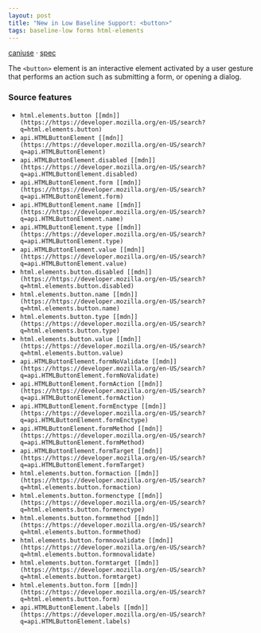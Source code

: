 ```yaml
---
layout: post
title: "New in Low Baseline Support: <button>"
tags: baseline-low forms html-elements
---
```


[caniuse](https://caniuse.com/?search=button) · [spec](https://html.spec.whatwg.org/multipage/form-elements.html#the-button-element)

The `<button>` element is an interactive element activated by a user gesture that performs an action such as submitting a form, or opening a dialog.

### Source features

- ``html.elements.button [[mdn]](https://https://developer.mozilla.org/en-US/search?q=html.elements.button)``
- ``api.HTMLButtonElement [[mdn]](https://https://developer.mozilla.org/en-US/search?q=api.HTMLButtonElement)``
- ``api.HTMLButtonElement.disabled [[mdn]](https://https://developer.mozilla.org/en-US/search?q=api.HTMLButtonElement.disabled)``
- ``api.HTMLButtonElement.form [[mdn]](https://https://developer.mozilla.org/en-US/search?q=api.HTMLButtonElement.form)``
- ``api.HTMLButtonElement.name [[mdn]](https://https://developer.mozilla.org/en-US/search?q=api.HTMLButtonElement.name)``
- ``api.HTMLButtonElement.type [[mdn]](https://https://developer.mozilla.org/en-US/search?q=api.HTMLButtonElement.type)``
- ``api.HTMLButtonElement.value [[mdn]](https://https://developer.mozilla.org/en-US/search?q=api.HTMLButtonElement.value)``
- ``html.elements.button.disabled [[mdn]](https://https://developer.mozilla.org/en-US/search?q=html.elements.button.disabled)``
- ``html.elements.button.name [[mdn]](https://https://developer.mozilla.org/en-US/search?q=html.elements.button.name)``
- ``html.elements.button.type [[mdn]](https://https://developer.mozilla.org/en-US/search?q=html.elements.button.type)``
- ``html.elements.button.value [[mdn]](https://https://developer.mozilla.org/en-US/search?q=html.elements.button.value)``
- ``api.HTMLButtonElement.formNoValidate [[mdn]](https://https://developer.mozilla.org/en-US/search?q=api.HTMLButtonElement.formNoValidate)``
- ``api.HTMLButtonElement.formAction [[mdn]](https://https://developer.mozilla.org/en-US/search?q=api.HTMLButtonElement.formAction)``
- ``api.HTMLButtonElement.formEnctype [[mdn]](https://https://developer.mozilla.org/en-US/search?q=api.HTMLButtonElement.formEnctype)``
- ``api.HTMLButtonElement.formMethod [[mdn]](https://https://developer.mozilla.org/en-US/search?q=api.HTMLButtonElement.formMethod)``
- ``api.HTMLButtonElement.formTarget [[mdn]](https://https://developer.mozilla.org/en-US/search?q=api.HTMLButtonElement.formTarget)``
- ``html.elements.button.formaction [[mdn]](https://https://developer.mozilla.org/en-US/search?q=html.elements.button.formaction)``
- ``html.elements.button.formenctype [[mdn]](https://https://developer.mozilla.org/en-US/search?q=html.elements.button.formenctype)``
- ``html.elements.button.formmethod [[mdn]](https://https://developer.mozilla.org/en-US/search?q=html.elements.button.formmethod)``
- ``html.elements.button.formnovalidate [[mdn]](https://https://developer.mozilla.org/en-US/search?q=html.elements.button.formnovalidate)``
- ``html.elements.button.formtarget [[mdn]](https://https://developer.mozilla.org/en-US/search?q=html.elements.button.formtarget)``
- ``html.elements.button.form [[mdn]](https://https://developer.mozilla.org/en-US/search?q=html.elements.button.form)``
- ``api.HTMLButtonElement.labels [[mdn]](https://https://developer.mozilla.org/en-US/search?q=api.HTMLButtonElement.labels)``

